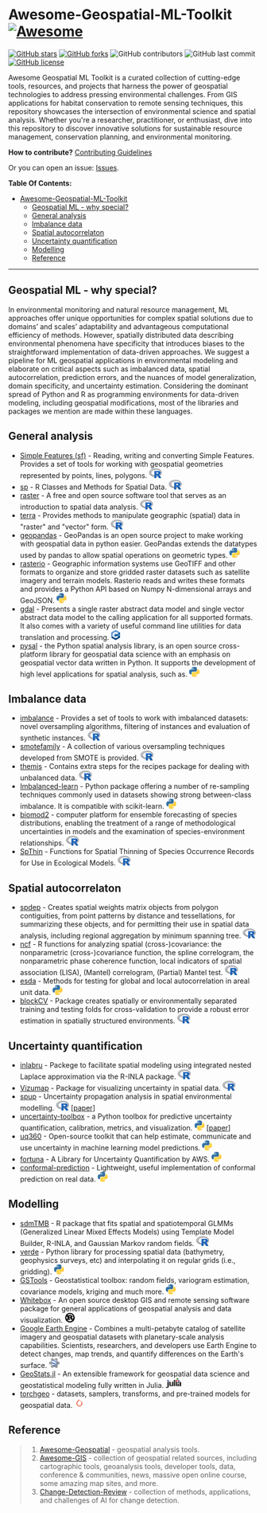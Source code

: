 # Awesome-Geospatial-ML-Toolkit [![Awesome](https://cdn.rawgit.com/sindresorhus/awesome/d7305f38d29fed78fa85652e3a63e154dd8e8829/media/badge.svg)](https://github.com/mishagrol/Awesome-Environmental-Geospatial)

[![GitHub stars](https://img.shields.io/github/stars/mishagrol/Awesome-Environmental-Geospatial)](https://github.com/mishagrol/Awesome-Environmental-Geospatial/stargazers)
[![GitHub forks](https://img.shields.io/github/forks/mishagrol/Awesome-Environmental-Geospatial)](https://github.com/mishagrol/Awesome-Environmental-Geospatial/network)
![GitHub contributors](https://img.shields.io/github/contributors/mishagrol/Awesome-Environmental-Geospatial)
![GitHub last commit](https://img.shields.io/github/last-commit/mishagrol/Awesome-Environmental-Geospatial)
[![GitHub license](https://img.shields.io/github/license/mishagrol/Awesome-Environmental-Geospatial)](https://github.com/mishagrol/Awesome-Environmental-Geospatial/blob/master/LICENSE)

Awesome Geospatial ML Toolkit is a curated collection of cutting-edge tools, resources, and projects that harness the power of geospatial technologies to address pressing environmental challenges. From GIS applications for habitat conservation to remote sensing techniques, this repository showcases the intersection of environmental science and spatial analysis. Whether you're a researcher, practitioner, or enthusiast, dive into this repository to discover innovative solutions for sustainable resource management, conservation planning, and environmental monitoring.

**How to contribute?** [Contributing Guidelines](https://github.com/mishagrol/Awesome-Environmental-Geospatial/blob/master/Contribute.md)

Or you can open an issue: [Issues](https://github.com/mishagrol/Awesome-Environmental-Geospatial/issues/).

**Table Of Contents:**

- [Awesome-Geospatial-ML-Toolkit ](#awesome-geospatial-ml-toolkit-)
  - [Geospatial ML - why special?](#geospatial-ml---why-special)
  - [General analysis](#general-analysis)
  - [Imbalance data](#imbalance-data)
  - [Spatial autocorrelaton](#spatial-autocorrelaton)
  - [Uncertainty quantification](#uncertainty-quantification)
  - [Modelling](#modelling)
  - [Reference](#reference)
  
----

## Geospatial ML - why special?

In environmental monitoring and natural resource management, ML approaches offer unique opportunities for complex spatial solutions due to domains’ and scales’ adaptability and advantageous computational efficiency of methods. However, spatially distributed data describing environmental phenomena have specificity that introduces biases to the straightforward implementation of data-driven approaches. 
We suggest a pipeline for ML geospatial applications in environmental modeling and elaborate on critical aspects such as imbalanced data, spatial autocorrelation, prediction errors, and the nuances of model generalization, domain specificity, and uncertainty estimation.
Considering the dominant spread of Python and R as programming environments for data-driven modeling, including geospatial modifications, most of the libraries and packages we mention are made within these languages.

## General analysis

- [Simple Features (sf)](https://r-spatial.github.io/sf/articles/sf1.html) - Reading, writing and converting Simple Features. Provides a set of tools for working with geospatial geometries represented by points, lines, polygons. <img height="20" src="img/R.png" alt="R">
- [sp](https://github.com/edzer/sp/) - R Classes and Methods for Spatial Data. <img height="20" src="img/R.png" alt="R">
- [raster](https://github.com/rspatial/raster) - A free and open source software tool that serves as an introduction to spatial data analysis. <img height="20" src="img/R.png" alt="R">
- [terra](https://github.com/rspatial/terra) - Provides methods to manipulate geographic (spatial) data in "raster" and "vector" form. <img height="20" src="img/R.png" alt="R">
- [geopandas](https://github.com/geopandas/geopandas) - GeoPandas is an open source project to make working with geospatial data in python easier. GeoPandas extends the datatypes used by pandas to allow spatial operations on geometric types. <img height="20" src="img/python.png" alt="Python">
- [rasterio](https://github.com/rasterio/rasterio) - Geographic information systems use GeoTIFF and other formats to organize and store gridded raster datasets such as satellite imagery and terrain models. Rasterio reads and writes these formats and provides a Python API based on Numpy N-dimensional arrays and GeoJSON. <img height="20" src="img/python.png" alt="Python">
- [gdal](https://github.com/OSGeo/gdal) - Presents a single raster abstract data model and single vector abstract data model to the calling application for all supported formats. It also comes with a variety of useful command line utilities for data translation and processing. <img height="20" src="img/c++.png" alt="C++">
- [pysal](https://github.com/pysal/pysal) - the Python spatial analysis library, is an open source cross-platform library for geospatial data science with an emphasis on geospatial vector data written in Python. It supports the development of high level applications for spatial analysis, such as. <img height="20" src="img/python.png" alt="Python">
  
## Imbalance data

- [imbalance](https://github.com/ncordon/imbalance) -  Provides a set of tools to work with imbalanced datasets: novel oversampling algorithms, filtering of instances and evaluation of synthetic instances. <img height="20" src="img/R.png" alt="R">
- [smotefamily](https://cran.r-project.org/web/packages/smotefamily/index.html) - A collection of various oversampling techniques developed from SMOTE is provided. <img height="20" src="img/R.png" alt="R">
- [themis](https://github.com/tidymodels/themis) - Contains extra steps for the recipes package for dealing with unbalanced data. <img height="20" src="img/R.png" alt="R">
- [Imbalanced-learn](https://github.com/scikit-learn-contrib/imbalanced-learn) - Python package offering a number of re-sampling techniques commonly used in datasets showing strong between-class imbalance. It is compatible with scikit-learn. <img height="20" src="img/python.png" alt="Python">
- [biomod2](https://github.com/biomodhub/biomod2) - computer platform for ensemble forecasting of species distributions, enabling the treatment of a range of methodological uncertainties in models and the examination of species-environment relationships. <img height="20" src="img/R.png" alt="R">
- [SpThin](https://github.com/mlammens/spThin) - Functions for Spatial Thinning of Species Occurrence Records for
Use in Ecological Models. <img height="20" src="img/R.png" alt="R">

## Spatial autocorrelaton

- [spdep](https://github.com/r-spatial/spdep/) - Creates spatial weights matrix objects from polygon contiguities, from point patterns by distance and tessellations, for summarizing these objects, and for permitting their use in spatial data analysis, including regional aggregation by minimum spanning tree. <img height="20" src="img/R.png" alt="R">
- [ncf](https://github.com/objornstad/ncf) - R functions for analyzing spatial (cross-)covariance: the nonparametric (cross-)covariance function, the spline correlogram, the nonparametric phase coherence function, local indicators of spatial association (LISA), (Mantel) correlogram, (Partial) Mantel test. <img height="20" src="img/R.png" alt="R">
- [esda](https://github.com/pysal/esda) - Methods for testing for global and local autocorrelation in areal unit data. <img height="20" src="img/python.png" alt="Pytnon">
- [blockCV](https://github.com/rvalavi/blockCV) - Package creates spatially or environmentally separated training and testing folds for cross-validation to provide a robust error estimation in spatially structured environments. <img height="20" src="img/R.png" alt="R">

## Uncertainty quantification

- [inlabru](https://github.com/inlabru-org/inlabru/) - Packege to facilitate spatial modeling using integrated nested Laplace approximation via the R-INLA package. <img height="20" src="img/R.png" alt="R">
- [Vizumap](https://github.com/lydialucchesi/Vizumap) - Package for visualizing uncertainty in spatial data. <img height="20" src="img/R.png" alt="R">
- [spup](https://cran.r-project.org/web/packages/spup/index.html) - Uncertainty propagation analysis in spatial environmental modelling. <img height="20" src="img/R.png" alt="R"> [[paper](https://journal.r-project.org/archive/2018/RJ-2018-047/RJ-2018-047.pdf)]
- [uncertainty-toolbox](https://github.com/uncertainty-toolbox/uncertainty-toolbox) - a Python toolbox for predictive uncertainty quantification, calibration, metrics, and visualization. <img height="20" src="img/python.png" alt="python"> [[paper](https://arxiv.org/abs/2109.10254)]
- [uq360](https://github.com/IBM/UQ360) - Open-source toolkit that can help estimate, communicate and use uncertainty in machine learning model predictions. <img height="20" src="img/python.png" alt="Python">
- [fortuna](https://github.com/awslabs/fortuna) - A Library for Uncertainty Quantification by AWS. <img height="20" src="img/python.png" alt="Python">
- [conformal-prediction](https://github.com/aangelopoulos/conformal-prediction) - Lightweight, useful implementation of conformal prediction on real data. <img height="20" src="img/python.png" alt="Python">

## Modelling

- [sdmTMB](https://github.com/pbs-assess/sdmTMB/) - R package that fits spatial and spatiotemporal GLMMs (Generalized Linear Mixed Effects Models) using Template Model Builder, R-INLA, and Gaussian Markov random fields. <img height="20" src="img/R.png" alt="R">
- [verde](https://github.com/fatiando/verde) - Python library for processing spatial data (bathymetry, geophysics surveys, etc) and interpolating it on regular grids (i.e., gridding). <img height="20" src="img/python.png" alt="Python">
- [GSTools](https://github.com/GeoStat-Framework/GSTools) - Geostatistical toolbox: random fields, variogram estimation, covariance models, kriging and much more. <img height="20" src="img/python.png" alt="Python">
- [Whitebox](http://www.uoguelph.ca/~hydrogeo/Whitebox/) - An open source desktop GIS and remote sensing software package for general applications of geospatial analysis and data visualization. <img height="20" src="img/rust.png" alt="Rust">
- [Google Earth Engine](https://earthengine.google.com/) - Combines a multi-petabyte catalog of satellite imagery and geospatial datasets with planetary-scale analysis capabilities. Scientists, researchers, and developers use Earth Engine to detect changes, map trends, and quantify differences on the Earth's surface. <img height="20" src="img/gee.png" alt="Rust">
- [GeoStats.jl](https://github.com/JuliaEarth/GeoStats.jl) - An extensible framework for geospatial data science and geostatistical modeling fully written in Julia. <img height="20" src="img/julia.png" alt="Julia">
- [torchgeo](https://github.com/microsoft/torchgeo) - datasets, samplers, transforms, and pre-trained models for geospatial data. <img height="20" src="img/pytorch.png" alt="Torch">

## Reference

>1. [Awesome-Geospatial](https://github.com/sacridini/Awesome-Geospatial) - geospatial analysis tools.
>2. [Awesome-GIS](https://github.com/sshuair/awesome-gis) - collection of geospatial related sources, including cartographic tools, geoanalysis tools, developer tools, data, conference & communities, news, massive open online course, some amazing map sites, and more.
>3. [Change-Detection-Review](https://github.com/MinZHANG-WHU/Change-Detection-Review) - collection of methods, applications, and challenges of AI for change detection.
